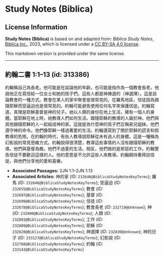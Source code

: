# Study Notes (Biblica)

## License Information

**Study Notes (Biblica)** is based on and adapted from: _Biblica Study Notes_, [Biblica Inc.](https://www.biblica.com/), 2023, which is licensed under a [CC BY-SA 4.0 license](https://creativecommons.org/licenses/by-sa/4.0/legalcode.en).

This markdown version is provided under the same license.



--------------------------------

## 約翰二書 1:1–13 (id: 313386)

約翰稱自己為長老。他可能是在談論他的年齡，也可能是指作為一個教會長老。他說他正在寫信給一位女士和她的孩子們，這些人都是神揀選的（神選擇）。這是談論教會的一種方式。教會在某人的家中聚會是很常見的。在羅馬地區，信徒因為跟隨耶穌而受逼迫也是很常見的。約翰可能避免使用任何名字來保護信徒。約翰寫道，真理是耶穌基督是神的兒子。祂以人類的身份在地上生活，擁有一個人的身體。當耶穌在地上時，祂教導人們如何生活。跟隨耶穌的教導的人屬於神。他們與其他跟隨耶穌的人一起組成神的家。這就是為什麼神的孩子們互稱弟兄姐妹。他們遵守神的命令。他們像耶穌一樣過著愛的生活。約翰還寫到了關於耶穌的謊言和假教導的危險。在約翰的時代，有些人教導說耶穌從未有過人的身體。這是一種稱為幻影說的常見思維方式。約翰說得很清楚，教導這些事情的人沒有跟隨耶穌的教導。他們與基督為敵。他們不過愛的生活。相反，他們做的是邪惡的工作。約翰警告信徒不要歡迎這樣的人。他的意思是不允許這些人來教導。約翰期待著拜訪信徒，與他們分享他的愛和喜樂。

* **Associated Passages:** 2JN 1:1–2JN 1:13
* **Associated Articles:** 神的家 (ID: `232646@BiblicaStudyNotesKeyTerms`); 羅馬 (ID: `232648@BiblicaStudyNotesKeyTerms`); 受逼迫 (ID: `232655@BiblicaStudyNotesKeyTerms`); 教會 (ID: `232697@BiblicaStudyNotesKeyTerms`); 基督 (ID: `232699@BiblicaStudyNotesKeyTerms`); 信徒 (ID: `232678@BiblicaStudyNotesKeyTerms`); 教會長老 (ID: `232719@Unknown`); 神 (ID: `232800@BiblicaStudyNotesKeyTerms`); 人類 (ID: `232803@BiblicaStudyNotesKeyTerms`); 工作 (ID: `232809@BiblicaStudyNotesKeyTerms`); 耶穌 (ID: `232820@BiblicaStudyNotesKeyTerms`); 神選擇 (ID: `232830@Unknown`); 神的兒子 (ID: `233127@BiblicaStudyNotesKeyTerms`); 幻影說 (ID: `232768@BiblicaStudyNotesKeyTerms`); 約翰 (ID: `233143@BiblicaStudyNotesKeyTerms`)

